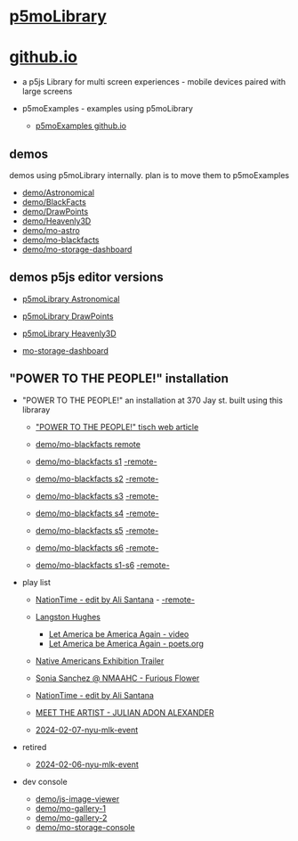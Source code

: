 # [p5moLibrary](https://github.com/molab-itp/p5moLibrary)

# [github.io](https://molab-itp.github.io/p5moLibrary/src?v=64)

- a p5js Library for multi screen experiences - mobile devices paired with large screens

- p5moExamples - examples using p5moLibrary

  - [ p5moExamples github.io ](https://molab-itp.github.io/p5moExamples)

## demos

demos using p5moLibrary internally. plan is to move them to p5moExamples

- [demo/Astronomical](demo/Astronomical?v=64)
- [demo/BlackFacts](demo/BlackFacts?v=64)
- [demo/DrawPoints](demo/DrawPoints?v=64)
- [demo/Heavenly3D](demo/Heavenly3D?v=64)
- [demo/mo-astro](demo/mo-astro?v=64)
- [demo/mo-blackfacts](demo/mo-blackfacts?v=64)
- [demo/mo-storage-dashboard](demo/mo-storage-dashboard?v=64)

## demos p5js editor versions

- [p5moLibrary Astronomical](https://editor.p5js.org/jht9629-nyu/sketches/iIIAb8KIDr)

- [p5moLibrary DrawPoints](https://editor.p5js.org/jht9629-nyu/sketches/TQyVoswjQ)

- [p5moLibrary Heavenly3D](https://editor.p5js.org/jht9629-nyu/sketches/6VM5IMP4m)

- [mo-storage-dashboard](https://editor.p5js.org/jht9629-nyu/sketches/Osz28nOS9)

## "POWER TO THE PEOPLE!" installation

- "POWER TO THE PEOPLE!" an installation at 370 Jay st. built using this libraray

  - ["POWER TO THE PEOPLE!" tisch web article](https://tisch.nyu.edu/itp/news/spring-2024/community-facing-interactive-installations-on-the-ground-floor-o)

  - [demo/mo-blackfacts remote](demo/mo-blackfacts?v=64)
  - [demo/mo-blackfacts s1](demo/mo-blackfacts?v=64&group=s1&qrcode=mo-blackfacts-qrcode-1.png) [-remote-](demo/mo-blackfacts?v=64&group=s1)
  - [demo/mo-blackfacts s2](demo/mo-blackfacts?v=64&group=s2&qrcode=mo-blackfacts-qrcode-2.png) [-remote-](demo/mo-blackfacts?v=64&group=s2)
  - [demo/mo-blackfacts s3](demo/mo-blackfacts?v=64&group=s3&qrcode=mo-blackfacts-qrcode-3.png) [-remote-](demo/mo-blackfacts?v=64&group=s3)
  - [demo/mo-blackfacts s4](demo/mo-blackfacts?v=64&group=s4&qrcode=mo-blackfacts-qrcode-4.png) [-remote-](demo/mo-blackfacts?v=64&group=s4)
  - [demo/mo-blackfacts s5](demo/mo-blackfacts?v=64&group=s5&qrcode=mo-blackfacts-qrcode-5.png) [-remote-](demo/mo-blackfacts?v=64&group=s5)
  - [demo/mo-blackfacts s6](demo/mo-blackfacts?v=64&group=s6&qrcode=mo-blackfacts-qrcode-6.png) [-remote-](demo/mo-blackfacts?v=64&group=s6)
  - [demo/mo-blackfacts s1-s6](demo/mo-blackfacts?v=64&group=s1,s2,s3,s4,s5,s6&qrcode=mo-blackfacts-qrcode-1-6.png) [-remote-](demo/mo-blackfacts?v=64&group=s1,s2,s3,s4,s5,s6)

- play list

  - [NationTime - edit by Ali Santana](demo/mo-videoplayer/?playlist=-UtKxghWlvY&title=NationTime%20-%20ELUCID%20-%20BETAMAX&qrcode=NationTime.png) - [-remote-](demo/mo-videoplayer/?playlist=-UtKxghWlvY&title=NationTime%20-%20ELUCID%20-%20BETAMAX)

  - [Langston Hughes ](demo/BlackFacts?playlist=XzI3huqpCi4)

    - [Let America be America Again - video](demo/mo-blackfacts?playlist=CFNM8GB_Yp0&title=%E2%98%85)
    - [Let America be America Again - poets.org](https://poets.org/poem/let-america-be-america-again)

  - [Native Americans Exhibition Trailer](demo/BlackFacts?playlist=hpjNGTYvpxw)

  - [Sonia Sanchez @ NMAAHC - Furious Flower](demo/mo-blackfacts?playlist=FNLp8e-cfgk&title=Sonia%20Sanchez)

  - [NationTime - edit by Ali Santana](demo/mo-videoplayer?playlist=-UtKxghWlvY&title=NationTime%20-%20ELUCID%20-%20BETAMAX&qrcode=NationTime.png)

  - [MEET THE ARTIST - JULIAN ADON ALEXANDER](demo/mo-blackfacts?playlist=wk0La_2igws&title=MEET%20THE%20ARTIST%20-%20JULIAN%20ADON%20ALEXANDE%20-%20What%20it%20is&qrcode=JULIAN.png)

  - [2024-02-07-nyu-mlk-event](demo/mo-blackfacts?playlist=lG758MniLYg&qrcode=annoucement-01.png&title=2024-02-07-nyu-mlk-event)

- retired

  - [2024-02-06-nyu-mlk-event](demo/mo-blackfacts?playlist=zbRz5xTaLYI&qrcode=annoucement-01.png&title=2024-02-06-nyu-mlk-event)
  <!-- - [Weapons of White Destruction - TJ](demo/mo-blackfacts?playlist=ob8YQPGJiHY&title=Weapons%20of%20White%20Destruction%20-%20TJ&&qrcode=TJ.png) -->

- dev console

  - [demo/js-image-viewer](demo/js-image-viewer?v=64)
  - [demo/mo-gallery-1](demo/mo-gallery-1?v=64)
  - [demo/mo-gallery-2](demo/mo-gallery-2?v=64)
  - [demo/mo-storage-console](demo/mo-storage-console?v=64)

<!--

- retired
  - [demo/mo-astro-host-0](demo/mo-astro-host-0?v=64)
  - [demo/mo-astro-host-1](demo/mo-astro-host-1?v=64)
  - [demo/mo-astro-remote-0](demo/mo-astro-remote-0?v=64)
  - [demo/mo-astro-remote-1](demo/mo-astro-remote-1?v=64)

  - [demo/mo-blackfacts-host](demo/mo-blackfacts-host?v=64)
  - [demo/mo-blackfacts-remote](demo/mo-blackfacts-remote?v=64)

# https://www.youtube.com/watch?v=hpjNGTYvpxw
# The Land Carries Our Ancestors: Contemporary Art by Native Americans Exhibition Trailer

 -->
